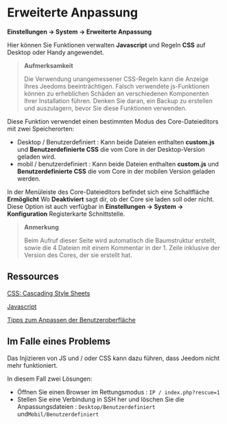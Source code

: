 # Erweiterte Anpassung

**Einstellungen → System → Erweiterte Anpassung**

Hier können Sie Funktionen verwalten **Javascript** und Regeln **CSS** auf Desktop oder Handy angewendet.

> **Aufmerksamkeit**
>
> Die Verwendung unangemessener CSS-Regeln kann die Anzeige Ihres Jeedoms beeinträchtigen. Falsch verwendete js-Funktionen können zu erheblichen Schäden an verschiedenen Komponenten Ihrer Installation führen. Denken Sie daran, ein Backup zu erstellen und auszulagern, bevor Sie diese Funktionen verwenden.

Diese Funktion verwendet einen bestimmten Modus des Core-Dateieditors mit zwei Speicherorten:

- Desktop / Benutzerdefiniert : Kann beide Dateien enthalten **custom.js** und **Benutzerdefinierte CSS** die vom Core in der Desktop-Version geladen wird.
- mobil / benutzerdefiniert : Kann beide Dateien enthalten **custom.js** und **Benutzerdefinierte CSS** die vom Core in der mobilen Version geladen werden.

In der Menüleiste des Core-Dateieditors befindet sich eine Schaltfläche **Ermöglicht** Wo **Deaktiviert** sagt dir, ob der Core sie laden soll oder nicht. Diese Option ist auch verfügbar in **Einstellungen → System → Konfiguration** Registerkarte Schnittstelle.

> **Anmerkung**
>
> Beim Aufruf dieser Seite wird automatisch die Baumstruktur erstellt, sowie die 4 Dateien mit einem Kommentar in der 1. Zeile inklusive der Version des Cores, der sie erstellt hat.

## Ressources

[CSS: Cascading Style Sheets](https://developer.mozilla.org/en-US/docs/Web/CSS)

[Javascript](https://developer.mozilla.org/en-US/docs/Web/JavaScript)

[Tipps zum Anpassen der Benutzeroberfläche](https://kiboost.github.io/jeedom_docs/jeedomV4Tips/Interface/)

## Im Falle eines Problems

Das Injizieren von JS und / oder CSS kann dazu führen, dass Jeedom nicht mehr funktioniert.

In diesem Fall zwei Lösungen:

- Öffnen Sie einen Browser im Rettungsmodus : `IP / index.php?rescue=1`
- Stellen Sie eine Verbindung in SSH her und löschen Sie die Anpassungsdateien : `Desktop/Benutzerdefiniert` und`Mobil/Benutzerdefiniert`

